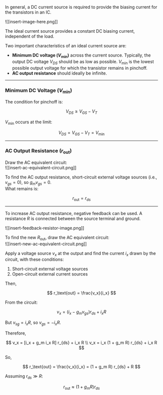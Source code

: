 In general, a DC current source is required to provide the biasing current for the transistors in an IC.

![[insert-image-here.png]]

The ideal current source provides a constant DC biasing current, independent of the load.

Two important characteristics of an ideal current source are:

- **Minimum DC voltage ($V_\text{min}$)** across the current source. Typically, the output DC voltage $V_{DS}$ should be as low as possible. $V_\text{min}$ is the lowest possible output voltage for which the transistor remains in pinchoff.
- **AC output resistance** should ideally be infinite.

---

### Minimum DC Voltage ($V_\text{min}$)

The condition for pinchoff is:

$$
V_{DS} \geq V_{GS} - V_T
$$

$V_\text{min}$ occurs at the limit:

$$
V_{DS} = V_{GS} - V_T = V_\text{min}
$$

---

### AC Output Resistance ($r_\text{out}$)

Draw the AC equivalent circuit:  
![[insert-ac-equivalent-circuit.png]]

To find the AC output resistance, short-circuit external voltage sources (i.e., $v_{gs} = 0$), so $g_m v_{gs} = 0$.  
What remains is:

$$
r_\text{out} = r_{ds}
$$

---

To increase AC output resistance, negative feedback can be used. A resistance $R$ is connected between the source terminal and ground.

![[insert-feedback-resistor-image.png]]

To find the new $R_\text{out}$, draw the AC equivalent circuit:  
![[insert-new-ac-equivalent-circuit.png]]

Apply a voltage source $v_x$ at the output and find the current $i_x$ drawn by the circuit, with these conditions:

1. Short-circuit external voltage sources
2. Open-circuit external current sources

Then,

$$
r_\text{out} = \frac{v_x}{i_x}
$$

From the circuit:

$$
v_x = (i_x - g_m v_{gs}) r_{ds} + i_x R
$$

But $v_{sg} = i_x R$, so $v_{gs} = -i_x R$.

Therefore,

$$
v_x = [i_x + g_m i_x R] r_{ds} + i_x R \\
v_x = i_x (1 + g_m R) r_{ds} + i_x R
$$

So,

$$
r_\text{out} = \frac{v_x}{i_x} = (1 + g_m R) r_{ds} + R
$$

Assuming $r_{ds} \gg R$:

$$
r_\text{out} \approx (1 + g_m R) r_{ds}
$$

